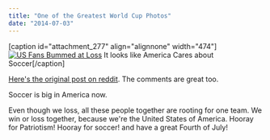 ```yaml
---
title: "One of the Greatest World Cup Photos"
date: "2014-07-03"
---
```


\[caption id="attachment\_277" align="alignnone" width="474"\][![US Fans Bummed at Loss](images/EDNPvye1-1024x598.jpg)](http://timmyreilly.azurewebsites.net/wp-content/uploads/2014/07/EDNPvye1.jpg) It looks like America Cares about Soccer\[/caption\]

[Here's the original post on reddit](http://www.reddit.com/r/worldcup/comments/29ncf3/usa_vs_belgium_2014_i_headed_downtown_orlando_and/). The comments are great too.

Soccer is big in America now.

Even though we loss, all these people together are rooting for one team. We win or loss together, because we're the United States of America. Hooray for Patriotism! Hooray for soccer! and have a great Fourth of July!

